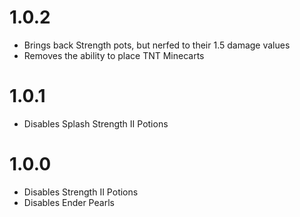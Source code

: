 1.0.2
=====
* Brings back Strength pots, but nerfed to their 1.5 damage values
* Removes the ability to place TNT Minecarts

1.0.1
=====
* Disables Splash Strength II Potions

1.0.0
=====
* Disables Strength II Potions
* Disables Ender Pearls


